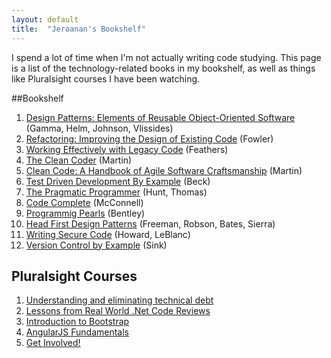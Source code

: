 ```yaml
---
layout: default
title:  "Jeroanan's Bookshelf"
---
```


I spend a lot of time when I'm not actually writing code studying. This page is a list of the technology-related books
in my bookshelf, as well as things like Pluralsight courses I have been watching. 

##Bookshelf

1. <a href="http://bit.ly/1qF4AAo">Design Patterns: Elements of Reusable Object-Oriented Software</a> 
(Gamma, Helm, Johnson, Vlissides)
2. <a href="http://bit.ly/1pKGGC5">Refactoring: Improving the Design of Existing Code</a> (Fowler)
3. <a href="http://bit.ly/1m8UUPh">Working Effectively with Legacy Code</a> (Feathers)
4. <a href="http://amzn.to/1qX2vCm">The Clean Coder</a> (Martin)
5. <a href="http://amzn.to/TGrDPB">Clean Code: A Handbook of Agile Software Craftsmanship</a> (Martin)
6. <a href="http://amzn.to/1nSGkXu">Test Driven Development By Example</a> (Beck)
7. <a href="http://bit.ly/1odVGcc">The Pragmatic Programmer</a> (Hunt, Thomas)
8. <a href="http://bit.ly/1qmxKqo">Code Complete</a> (McConnell)
9. <a href="http://bit.ly/1jwRv70">Programmig Pearls</a> (Bentley)
10. <a href="http://bit.ly/1yXKypq">Head First Design Patterns</a> (Freeman, Robson, Bates, Sierra)
11. <a href="http://bit.ly/1qF9vkU">Writing Secure Code</a> (Howard, LeBlanc)
12. <a href="http://bit.ly/UVgFqj">Version Control by Example</a> (Sink)


## Pluralsight Courses

1. <a href="http://bit.ly/1nVru41">Understanding and eliminating technical debt</a>
2. <a href="http://bit.ly/1q62YAp">Lessons from Real World .Net Code Reviews</a>
3. <a href="http://bit.ly/1qoLHEd">Introduction to Bootstrap</a>
4. <a href="http://bit.ly/1m0A0A8">AngularJS Fundamentals</a>
5. <a href="http://bit.ly/TuJIQ2">Get Involved!</a>
